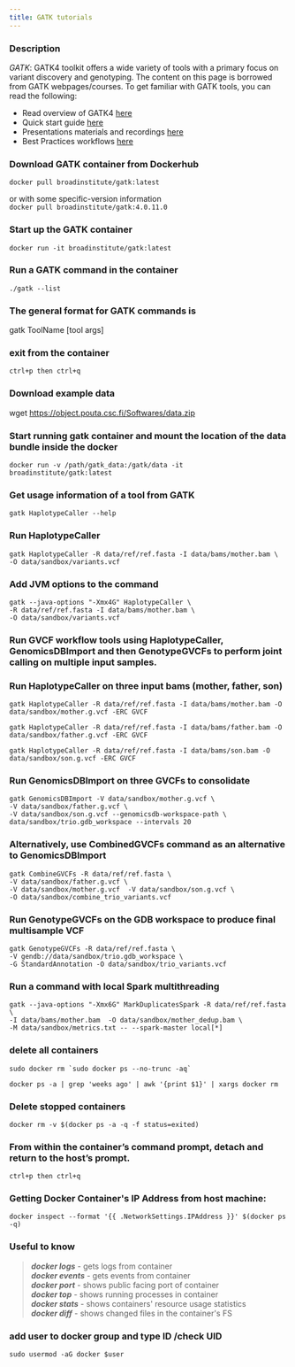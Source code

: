 ```yaml
---
title: GATK tutorials
---
```


### Description
*GATK*: GATK4 toolkit offers a wide variety of tools with a primary focus on variant discovery and genotyping. The content on this page is borrowed from GATK webpages/courses. To get familiar with GATK tools, you can read the following:

- Read overview of GATK4 [here](https://software.broadinstitute.org/gatk/gatk4)
- Quick start guide [here](https://software.broadinstitute.org/gatk/documentation/quickstart)
- Presentations materials and recordings [here](https://software.broadinstitute.org/gatk/documentation/presentations)
- Best Practices workflows [here](https://software.broadinstitute.org/gatk/best-practices/)

### Download GATK container from Dockerhub

```docker pull broadinstitute/gatk:latest``` <br>

  or with some specific-version information  <br>
```docker pull broadinstitute/gatk:4.0.11.0```

### Start up the GATK container

```docker run -it broadinstitute/gatk:latest```

### Run a GATK command in the container

```./gatk --list```

### The general format for GATK commands is
gatk ToolName [tool args]

### exit from the container

```ctrl+p then ctrl+q```

### Download example data

wget https://object.pouta.csc.fi/Softwares/data.zip

### Start running gatk container and mount the location of the data bundle inside the docker

``` docker run -v /path/gatk_data:/gatk/data -it broadinstitute/gatk:latest ```


### Get usage information of a tool from GATK

```gatk HaplotypeCaller --help```

### Run HaplotypeCaller

``` gatk HaplotypeCaller -R data/ref/ref.fasta -I data/bams/mother.bam \ ``` <br>
``` -O data/sandbox/variants.vcf ```

###  Add JVM options to the command

``` gatk --java-options "-Xmx4G" HaplotypeCaller \ ``` <br>
``` -R data/ref/ref.fasta -I data/bams/mother.bam \ ``` <br>
```-O data/sandbox/variants.vcf ```


### Run GVCF workflow tools using HaplotypeCaller, GenomicsDBImport and then GenotypeGVCFs to perform joint calling on multiple input samples.

### Run HaplotypeCaller on three input bams (mother, father, son)

``` gatk HaplotypeCaller -R data/ref/ref.fasta -I data/bams/mother.bam -O data/sandbox/mother.g.vcf -ERC GVCF ```

``` gatk HaplotypeCaller -R data/ref/ref.fasta -I data/bams/father.bam -O data/sandbox/father.g.vcf -ERC GVCF ```

```gatk HaplotypeCaller -R data/ref/ref.fasta -I data/bams/son.bam -O data/sandbox/son.g.vcf -ERC GVCF ```

### Run GenomicsDBImport on three GVCFs to consolidate

``` gatk GenomicsDBImport -V data/sandbox/mother.g.vcf \ ``` <br>
``` -V data/sandbox/father.g.vcf \ ``` <br>
``` -V data/sandbox/son.g.vcf --genomicsdb-workspace-path \ ``` <br>
```data/sandbox/trio.gdb_workspace --intervals 20 ```

### Alternatively, use CombinedGVCFs command as an alternative to GenomicsDBImport

```gatk CombineGVCFs -R data/ref/ref.fasta \  ``` <br>
```-V data/sandbox/father.g.vcf \  ``` <br>
```-V data/sandbox/mother.g.vcf  -V data/sandbox/son.g.vcf \ ``` <br>
``` -O data/sandbox/combine_trio_variants.vcf ```

### Run GenotypeGVCFs on the GDB workspace to produce final multisample VCF

``` gatk GenotypeGVCFs -R data/ref/ref.fasta \   ``` <br>
``` -V gendb://data/sandbox/trio.gdb_workspace \  ``` <br>
```-G StandardAnnotation -O data/sandbox/trio_variants.vcf ``` <br>


### Run a command with local Spark multithreading

``` gatk --java-options "-Xmx6G" MarkDuplicatesSpark -R data/ref/ref.fasta \  ``` <br>
``` -I data/bams/mother.bam  -O data/sandbox/mother_dedup.bam \  ``` <br>
``` -M data/sandbox/metrics.txt -- --spark-master local[*] ```


### delete all containers

```sudo docker rm `sudo docker ps --no-trunc -aq` ```

```docker ps -a | grep 'weeks ago' | awk '{print $1}' | xargs docker rm```

### Delete stopped containers

```docker rm -v $(docker ps -a -q -f status=exited)```

### From within the container’s command prompt, detach and return to the host’s prompt.

```ctrl+p then ctrl+q```

### Getting Docker Container's IP Address from host machine:

```docker inspect --format '{{ .NetworkSettings.IPAddress }}' $(docker ps -q)```

### Useful to know
> ***docker logs*** - gets logs from container <br>
> ***docker events*** - gets events from container <br>
> ***docker port*** - shows public facing port of container <br>
> ***docker top*** - shows running processes in container <br>
> ***docker stats*** - shows containers' resource usage statistics <br>
> ***docker diff*** - shows changed files in the container's FS

### add user to docker group  and type ID /check UID
 ```sudo usermod -aG docker $user```
